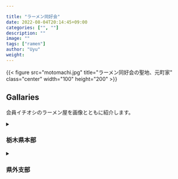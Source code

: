 ```yaml
---

title: "ラーメン同好会"
date: 2022-08-04T20:14:45+09:00
categories: ["", ""]
description: ""
image: ""
tags: ["ramen"]
author: "Uyu"
weight: 
---
```


{{< figure src="motomachi.jpg" title="ラーメン同好会の聖地、元町家" class="center" width="100" height="200" >}}


<h2>Gallaries</h2>

会員イチオシのラーメン屋を画像とともに紹介します。

<details><summary><h3>栃木県本部</h3></summary><div>

- 元町家
- 板橋家
- どる屋
- ひばり
- ガジロー
- ハイマウント
{{< figure src="highmount.jpg" title="小山にある二郎" class="center" width="160" height="320" >}}
- 

</details><div>


<details><summary><h3>県外支部</h3></summary><div>

- 青葉(大宮)

- 豚星(元住吉)
{{< figure src="butaboshi.jpg" title="小豚" class="center" width="160" height="320" >}}
- 福仙楼(京都)
{{< figure src="hukusenro.jpg" title="福仙楼そば" class="center" width="160" height="320" >}}


</details><div>
